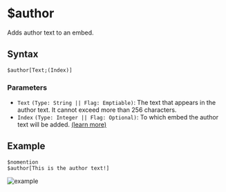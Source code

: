 # $author
Adds author text to an embed.

## Syntax
```
$author[Text;(Index)]
```

### Parameters
- `Text` `(Type: String || Flag: Emptiable)`: The text that appears in the author text. It cannot exceed more than 256 characters.
- `Index` `(Type: Integer || Flag: Optional)`: To which embed the author text will be added. [(learn more)](../resources/embedIndexes.md)

## Example
```
$nomention
$author[This is the author text!]
```
![example](https://user-images.githubusercontent.com/113303649/209974279-9aec899d-bd01-4238-9e51-916129f87f92.png)
